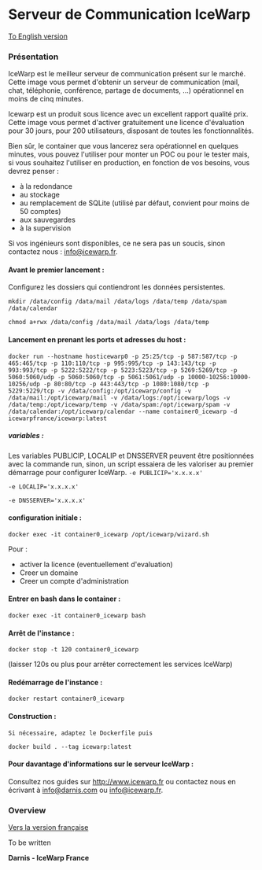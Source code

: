 # Serveur de Communication IceWarp
[To English version](#Overview)


### Présentation

IceWarp est le meilleur serveur de communication présent sur le marché.
Cette image vous permet d'obtenir un serveur de communication (mail, chat, téléphonie, conférence, partage de documents, ...) opérationnel en moins de cinq minutes.

Icewarp est un produit sous licence avec un excellent rapport qualité prix. Cette image vous permet d'activer gratuitement une licence d'évaluation pour 30 jours, pour 200 utilisateurs, disposant de toutes les fonctionnalités.

Bien sûr, le container que vous lancerez sera opérationnel en quelques minutes, vous pouvez l'utiliser pour monter un POC ou pour le tester mais, si vous souhaitez l'utiliser en production, en fonction de vos besoins, vous devrez penser :
* à la redondance
* au stockage
* au remplacement de SQLite (utilisé par défaut, convient pour moins de 50 comptes)
* aux sauvegardes
* à la supervision

Si vos ingénieurs sont disponibles, ce ne sera pas un soucis, sinon contactez nous : info@icewarp.fr.

#### Avant le premier lancement :
Configurez les dossiers qui contiendront les données persistentes.
    
`mkdir /data/config /data/mail /data/logs /data/temp /data/spam /data/calendar`

`chmod a+rwx /data/config /data/mail /data/logs /data/temp`

#### Lancement en prenant les ports et adresses du host :
`docker run --hostname hosticewarp0 -p 25:25/tcp -p 587:587/tcp -p 465:465/tcp -p 110:110/tcp -p 995:995/tcp -p 143:143/tcp -p 993:993/tcp -p 5222:5222/tcp -p 5223:5223/tcp -p 5269:5269/tcp -p 5060:5060/udp -p 5060:5060/tcp -p 5061:5061/udp -p 10000-10256:10000-10256/udp -p 80:80/tcp -p 443:443/tcp -p 1080:1080/tcp -p 5229:5229/tcp -v /data/config:/opt/icewarp/config -v /data/mail:/opt/icewarp/mail -v /data/logs:/opt/icewarp/logs -v /data/temp:/opt/icewarp/temp -v /data/spam:/opt/icewarp/spam -v /data/calendar:/opt/icewarp/calendar --name container0_icewarp -d icewarpfrance/icewarp:latest`

##### variables :
Les variables PUBLICIP, LOCALIP et DNSSERVER peuvent être positionnées avec la commande run, sinon, un script essaiera de les valoriser au premier démarrage pour configurer IceWarp.
`-e PUBLICIP='x.x.x.x'`

`-e LOCALIP='x.x.x.x'`

`-e DNSSERVER='x.x.x.x'`

#### configuration initiale :
`docker exec -it container0_icewarp /opt/icewarp/wizard.sh`
 
Pour :
- activer la licence (eventuellement d'evaluation)
- Creer un domaine
- Creer un compte d'administration

#### Entrer en bash dans le container :
`docker exec -it container0_icewarp bash`

#### Arrêt de l'instance :
`docker stop -t 120 container0_icewarp`

(laisser 120s ou plus pour arrêter correctement les services IceWarp)
 
#### Redémarrage de l'instance :
    
`docker restart container0_icewarp`

#### Construction :
    Si nécessaire, adaptez le Dockerfile puis
`docker build . --tag icewarp:latest`

#### Pour davantage d'informations sur le serveur IceWarp :
Consultez nos guides sur http://www.icewarp.fr ou contactez nous en écrivant à info@darnis.com ou info@icewarp.fr.
    
### Overview

[Vers la version française](#Présentation)

To be written

**Darnis - IceWarp France**

